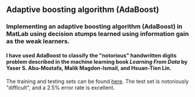 ## Adaptive boosting algorithm (AdaBoost)

### Implementing an adaptive boosting algorithm (AdaBoost) in MatLab using decision stumps learned using information gain as the weak learners.

#### I have used AdaBoost to classify the "notorious" handwritten digits problem  described in the machine learning book *Learning From Data* by Yaser S. Abu-Mostafa, Malik Magdon-Ismail, and Hsuan-Tien Lin. 
The training and testing sets can be found [here](http://amlbook.com/data/zip/zip.info).
The test set is notoriously "difficult", and a 2.5% error rate is excellent.

